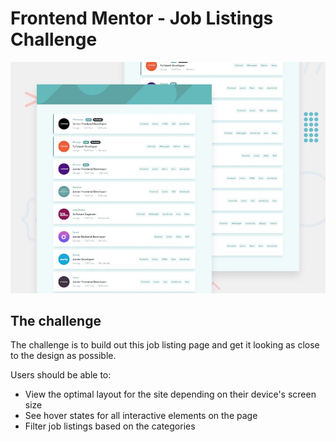 # Frontend Mentor - Job Listings Challenge

![Design preview for the Job Listings coding challenge](./static/design/desktop-preview.jpg)

## The challenge

The challenge is to build out this job listing page and get it looking as close to the design as possible.

Users should be able to:

- View the optimal layout for the site depending on their device's screen size
- See hover states for all interactive elements on the page
- Filter job listings based on the categories
